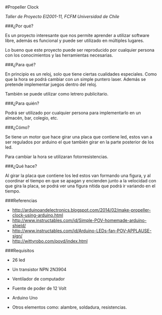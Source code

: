 #Propeller Clock

*Taller de Proyecto EI2001-11, FCFM Universidad de Chile*


###¿Por qué?

Es un proyecto interesante que nos permite aprender a utilizar software libre, además es funcional y puede ser utilizado en múltiples lugares.

Lo bueno que este proyecto puede ser reproducido por cualquier persona con los conocimientos y las herramientas necesarias.

###¿Para qué?

En principio es un reloj, solo que tiene ciertas cualidades especiales. Como que la hora se podrá cambiar con un simple puntero laser. Además se pretende implementar juegos dentro del reloj.

También se puede utilizar como letrero publicitario.

###¿Para quién?

Podrá ser utilizado por cualquier persona para implementarlo en un almacén, bar, colegio, etc.

###¿Cómo?

Se tiene un motor que hace girar una placa que contiene led, estos van a ser regulados por arduino el que también girar en la parte posterior de los led.

Para cambiar la hora se utilizaran fotorresistencias.

###¿Qué hace?

Al girar la placa que contiene los led estos van formando una figura, y al coordinar el tiempo en que se apagan y encienden junto a la velocidad con que gira la placa, se podrá ver una figura nítida que podrá ir variando en el tiempo.

###Referencias
+ http://arduinoandelectronics.blogspot.com/2014/02/make-propeller-clock-using-arduino.html
+ http://www.instructables.com/id/Simple-POV-homemade-arduino-shield/
+ http://www.instructables.com/id/Arduino-LEDs-fan-POV-APPLAUSE-sign/
+ http://wittyrobo.com/povd/index.html

###Requisitos

+ 26 led

+ Un transistor NPN 2N3904

+ Ventilador de computador

+ Fuente de poder de 12 Volt

+ Arduino Uno

+ Otros elementos como: alambre, soldadura, resistencias.

